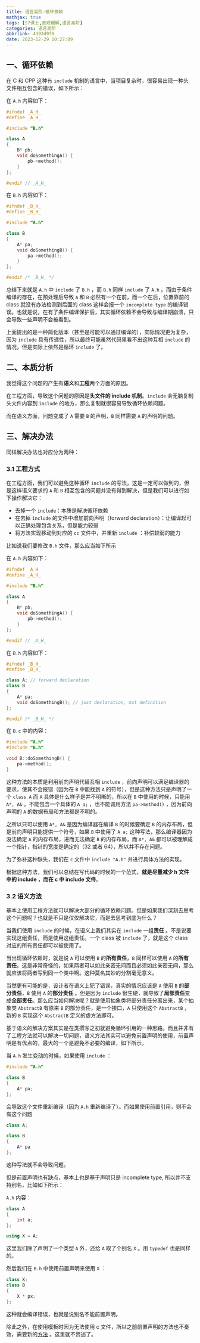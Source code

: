 ```yaml
---
title: 语言高阶-循环依赖
mathjax: true
tags: [S7课上,直观理解,语言高阶]
categories: 语言高阶
abbrlink: 4d93d9f0
date: 2023-12-29 10:27:09
---
```


## 一、循环依赖
在 C 和 CPP 这种有 `include` 机制的语言中，当项目复杂时，很容易出现一种头文件相互包含的错误，如下所示：

在 `A.h` 内容如下：

``` cpp
#ifndef _A_H_
#define _A_H_

#include "B.h"

class A
{
    B* pb;
    void doSomethingA() {
        pb->method();
    }
};

#endif // _A_H_
```

在 `B.h` 内容如下：

``` cpp
#ifndef _B_H_
#define _B_H_

#include "A.h"

class B
{
    A* pa;
    void doSomethingB() {
        pa->method();
    }
};

#endif /* _B_H_ */
```

总结下来就是 `A.h` 中 `include` 了 `B.h` ，而 `B.h` 同样 `include` 了 `A.h` 。而由于条件编译的存在，在预处理后导致 `A` 和 `B` 必然有一个在前，而一个在后，位置靠前的 class 就没有办法检测到后面的 class 这样会报一个 `incomplete type` 的编译错误。也就是说，在有了条件编译保护后，其实循环依赖不会导致与编译期崩溃，只会导致一些声明不会被看到。

上面提出的是一种简化版本（甚至是可能可以通过编译的），实际情况更为复杂，因为 `include` 具有传递性，所以最终可能虽然代码里看不出这种互相 `include` 的情况，但是实际上依然是循环 `include` 了。

## 二、本质分析
我觉得这个问题的产生有**语义**和**工程**两个方面的原因。

在工程方面，导致这个问题的原因是**头文件的 include 机制**。`include` 会无脑复制头文件内容到 `include` 的地方，那么复制就很容易导致循环依赖问题。

而在语义方面，问题变成了 `A` 需要 `B` 的声明，`B` 同样需要 `A` 的声明的问题。

## 三、解决办法
同样解决办法也对应分为两种：

### 3.1 工程方式
在工程方面，我们可以避免这种循环 `include` 的写法，这是一定可以做到的，但是这样语义要求的 `A` 和 `B` 相互包含的问题并没有得到解决，但是我们可以进行如下操作解决它：

- 去掉一个 `include`：本质是解决循环依赖
- 在去掉 `include` 的文件中增加前向声明（forward declaration）：让编译起可以正确处理包含关系，但是能力较弱
- 将方法实现移动到对应的 `cc` 文件中，并重新 `include` ：补偿较弱的能力

比如说我们要修改 `B.h` 文件，那么应当如下所示

在 `A.h` 内容如下：

``` cpp
#ifndef _A_H_
#define _A_H_

#include "B.h"

class A
{
    B* pb;
    void doSomethingA() {
        pb->method();
    }
};

#endif // _A_H_
```

在 `B.h` 内容如下：

``` cpp
#ifndef _B_H_
#define _B_H_

class A; // forward declaration
class B
{
    A* pa;
    void doSomethingB(); // just declaration, not definition
};

#endif /* _B_H_ */
```

在 `B.c` 中的内容：

``` cpp
#include "A.h"
#include "B.h"

void B::doSomethingB() {
    pa->method();
}
```

这种方法的本质是利用前向声明代替互相 `include` ，前向声明可以满足编译器的要求，使其不会报错（因为在 `B` 中能找到 `A` 的符号），但是这种方法只是声明了一个 `class A` 而 `A` 具体是什么样子是并不明晰的，所以在 `B` 中使用的时候，只能用 `A*, A&` 。不能包含一个具体的 `A a;` ，也不能调用方法 `pa->method()` ，因为前向声明的 `A` 的数据布局和方法都是不明的。

之所以只可以使用 `A*, A&` 是因为编译器在编译 `B` 的时候要确定 `B` 的内存布局，但是前向声明只能提供一个符号，如果 `B` 中使用了 `A a;` 这种写法，那么编译器因为没法确定 `A` 的内存布局，进而无法确定 `B` 的内存布局，而 `A*, A&` 都可以被理解成一个指针，指针的宽度是确定的（32 或者 64），所以并不存在问题。

为了弥补这种缺失，我们在 `c` 文件中 `include "A.h"` 并进行具体方法的实现。

根据这种方法，我们可以总结在写代码的时候的一个范式，**就是尽量减少 h 文件中的 include ，而在 c 中 include 文件**。

### 3.2 语义方法
基本上使用工程方法就可以解决大部分的循环依赖问题。但是如果我们深刻去思考这个问题呢？也就是不只是仅仅解决它，而是去思考到底为什么？

当我们使用 `include` 的时候，在语义上我们其实在 `include` 一组**责任** 。不是说要实现这组责任，而是使用这组责任。一个 class 被 `include` 了，就是这个 class 对应的所有责任都可以被使用了。

当出现循环依赖时，就是说 `A` 可以使用 `B` 的**所有责任**，`B` 同样可以使用 `A` 的**所有责任**。这是非常奇怪的，如果两者可以如此亲密无间而且必须如此亲密无间，那么就应该将两者写到同一个类中啊。这种莫名其妙的分割毫无意义。

当然更有可能的是，设计者在语义上犯了错误，真实的情况应该是 `A` 使用 `B` 的**部分责任**，`B` 使用 `A` 的**部分责任** 。但是因为 `include` 很生硬，就导致了**局部责任**变成**全部责任**。那么应当如何解决呢？就是使用抽象类将部分责任分离出来，某个抽象类 `AbstractB` 有原来 `B` 的部分责任，是一个接口，`A` 只使用这个 `AbstractB` ，新的 `B` 实现这个 `AbstractB` 定义的虚方法即可。

基于语义的解决方案其实是在类撰写之初就避免循环引用的一种思路。而且并非有了工程方法就可以解决一切问题，语义方法其实可以避免前置声明的使用，前置声明是有优点的，最大的一个是避免不必要的编译，如下所示，

当 `A.h` 发生变动的时候，如果使用 `include` ：

``` cpp
#include "A.h"

class B
{
    A* pa;
};
```

会导致这个文件重新编译（因为 `A.h` 重新编译了）。而如果使用前置引用，则不会有这个问题

``` cpp
class A;

class B
{
    A* pa
};
```

这种写法就不会导致问题。

但是前置声明也有缺点，基本上也是基于声明只是 incomplete type, 所以并不支持别名，比如如下所示：

`A.h` 内容：

``` cpp
class A
{
    int a;
};

using X = A;
```

这里我们除了声明了一个类型 `A` 外，还给 `A` 取了个别名 `X` 。用 `typedef` 也是同样的。

然后我们在 `B.h` 中使用前置声明来使用 `X` ：

``` cpp
class X;
class B
{
    X * px;
};
```

这种就会编译错误，也就是说别名不能前置声明。

除此之外，在使用模板时因为无法使用 c 文件，所以之前前置声明的方法也不奏效，需要新的[方法](https://stackoverflow.com/questions/71119125/include-recursion-with-template) 。这里就不赘述了。
